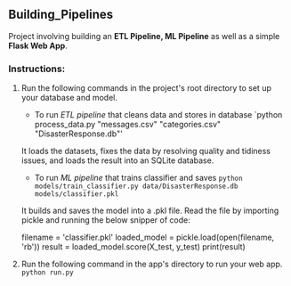 ## Building_Pipelines
Project involving building an **ETL Pipeline, ML Pipeline** as well as a simple **Flask Web App**.

### Instructions:
1. Run the following commands in the project's root directory to set up your database and model.

    - To run *ETL pipeline* that cleans data and stores in database
    `python process_data.py "messages.csv" "categories.csv" "DisasterResponse.db"'
		
	It loads the datasets, fixes the data by resolving quality and tidiness issues, and loads the result into an SQLite database.
		
    - To run *ML pipeline* that trains classifier and saves
     `python models/train_classifier.py data/DisasterResponse.db models/classifier.pkl`

	It builds and saves the model into a .pkl file. Read the file by importing pickle and running the below snipper of code:
	
	filename = 'classifier.pkl'
	loaded_model = pickle.load(open(filename, 'rb'))
	result = loaded_model.score(X_test, y_test)
	print(result)
	
2. Run the following command in the app's directory to run your web app.
    `python run.py`